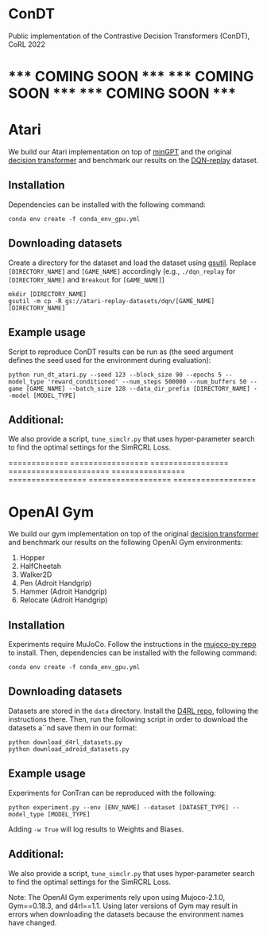 # ConDT
Public implementation of the Contrastive Decision Transformers (ConDT), CoRL 2022

# *** COMING SOON ***   *** COMING SOON ***   *** COMING SOON ***

# Atari

We build our Atari implementation on top of [minGPT](https://github.com/karpathy/minGPT) and the original [decision 
transformer](https://github.com/kzl/decision-transformer) and benchmark our results on the [DQN-replay](https://github.com/google-research/batch_rl) dataset.

## Installation

Dependencies can be installed with the following command:

```
conda env create -f conda_env_gpu.yml
```

## Downloading datasets

Create a directory for the dataset and load the dataset using [gsutil](https://cloud.google.com/storage/docs/gsutil_install#install). Replace `[DIRECTORY_NAME]` and `[GAME_NAME]` accordingly (e.g., `./dqn_replay` for `[DIRECTORY_NAME]` and `Breakout` for `[GAME_NAME]`)
```
mkdir [DIRECTORY_NAME]
gsutil -m cp -R gs://atari-replay-datasets/dqn/[GAME_NAME] [DIRECTORY_NAME]
```

## Example usage

Script to reproduce ConDT results can be run as (the seed argument defines the seed used for the environment during evaluation):

```
python run_dt_atari.py --seed 123 --block_size 90 --epochs 5 --model_type 'reward_conditioned' --num_steps 500000 --num_buffers 50 --game [GAME_NAME] --batch_size 128 --data_dir_prefix [DIRECTORY_NAME] --model [MODEL_TYPE]
```

## Additional:

We also provide a script, ```tune_simclr.py``` that uses hyper-parameter search to find the optimal settings for the SimRCRL Loss.

============= ================= ================= ====================== ================ ================= ================== ==================


# OpenAI Gym

We build our gym implementation on top of the original [decision transformer](https://github.com/kzl/decision-transformer) and benchmark our results on the following OpenAI Gym environments:
1. Hopper
2. HalfCheetah
3. Walker2D
4. Pen (Adroit Handgrip)
5. Hammer (Adroit Handgrip)
6. Relocate (Adroit Handgrip)

## Installation

Experiments require MuJoCo.
Follow the instructions in the [mujoco-py repo](https://github.com/openai/mujoco-py) to install.
Then, dependencies can be installed with the following command:

```
conda env create -f conda_env_gpu.yml
```

## Downloading datasets

Datasets are stored in the `data` directory.
Install the [D4RL repo](https://github.com/rail-berkeley/d4rl), following the instructions there.
Then, run the following script in order to download the datasets a``nd save them in our format:

```
python download_d4rl_datasets.py
python download_adroid_datasets.py
```

## Example usage

Experiments for ConTran can be reproduced with the following:

```
python experiment.py --env [ENV_NAME] --dataset [DATASET_TYPE] --model_type [MODEL_TYPE]
```

Adding `-w True` will log results to Weights and Biases.

## Additional:

We also provide a script, ```tune_simclr.py``` that uses hyper-parameter search to find the optimal settings for the SimRCRL Loss.

Note: The OpenAI Gym experiments rely upon using Mujoco-2.1.0, Gym==0.18.3, and d4rl==1.1. Using later versions of Gym may result in errors when downloading the datasets because the environment names have changed.





